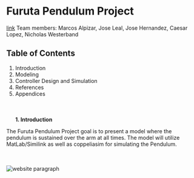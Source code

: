 # Furuta Pendulum Project  
[link](https://www.youtube.com/) 
Team members: Marcos Alpizar, Jose Leal, Jose Hernandez, Caesar Lopez, Nicholas Westerband
## Table of Contents
1. Introduction
2. Modeling
3. Controller Design and Simulation
4. References
5. Appendices  
<br/><br/>  
**1. Introduction** 

The Furuta Pendulum Project goal is to present a model where the pendulum is sustained over the arm at all times. The model will utilize MatLab/Similink as well as coppeliasim for simulating the Pendulum.   
<br/><br/>   

![website paragraph](https://user-images.githubusercontent.com/94568471/146277660-309dc241-99e8-4669-8865-47ea0842f9f2.JPG)
